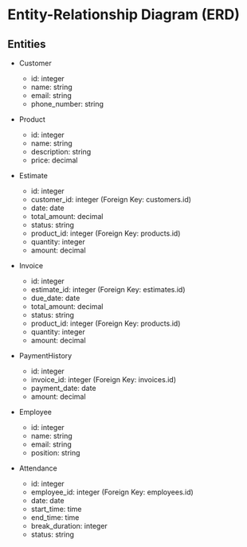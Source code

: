 # Entity-Relationship Diagram (ERD)

## Entities

- Customer
  - id: integer
  - name: string
  - email: string
  - phone_number: string

- Product
  - id: integer
  - name: string
  - description: string
  - price: decimal

- Estimate
  - id: integer
  - customer_id: integer (Foreign Key: customers.id)
  - date: date
  - total_amount: decimal
  - status: string
  - product_id: integer (Foreign Key: products.id)
  - quantity: integer
  - amount: decimal

- Invoice
  - id: integer
  - estimate_id: integer (Foreign Key: estimates.id)
  - due_date: date
  - total_amount: decimal
  - status: string
  - product_id: integer (Foreign Key: products.id)
  - quantity: integer
  - amount: decimal

- PaymentHistory
  - id: integer
  - invoice_id: integer (Foreign Key: invoices.id)
  - payment_date: date
  - amount: decimal

- Employee
  - id: integer
  - name: string
  - email: string
  - position: string

- Attendance
  - id: integer
  - employee_id: integer (Foreign Key: employees.id)
  - date: date
  - start_time: time
  - end_time: time
  - break_duration: integer
  - status: string

